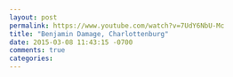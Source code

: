 ```yaml
---
layout: post
permalink: https://www.youtube.com/watch?v=7UdY6NbU-Mc
title: "Benjamin Damage, Charlottenburg"
date: 2015-03-08 11:43:15 -0700
comments: true
categories: 
---
```

